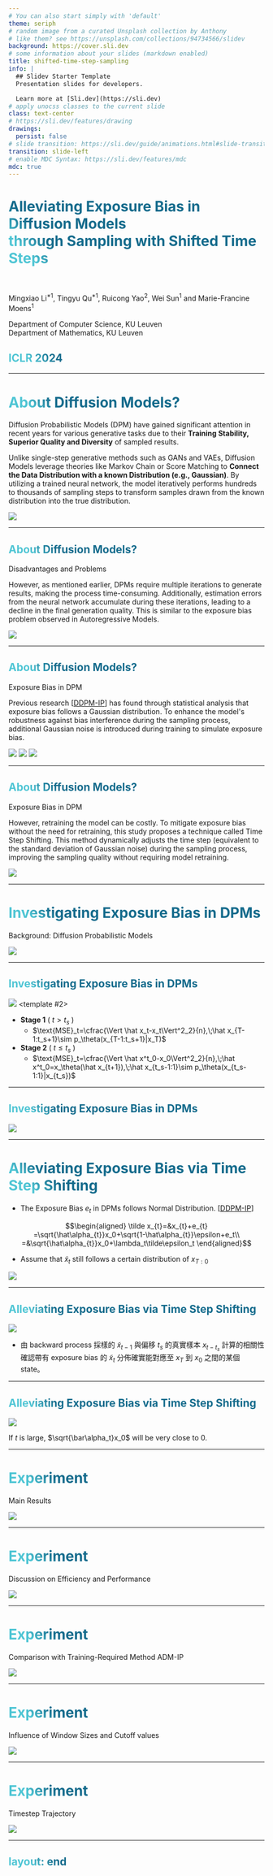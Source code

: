 ```yaml
---
# You can also start simply with 'default'
theme: seriph
# random image from a curated Unsplash collection by Anthony
# like them? see https://unsplash.com/collections/94734566/slidev
background: https://cover.sli.dev
# some information about your slides (markdown enabled)
title: shifted-time-step-sampling
info: |
  ## Slidev Starter Template
  Presentation slides for developers.

  Learn more at [Sli.dev](https://sli.dev)
# apply unocss classes to the current slide
class: text-center
# https://sli.dev/features/drawing
drawings:
  persist: false
# slide transition: https://sli.dev/guide/animations.html#slide-transitions
transition: slide-left
# enable MDC Syntax: https://sli.dev/features/mdc
mdc: true
---
```


<h1>Alleviating Exposure Bias in Diffusion Models<br/>through Sampling with Shifted Time Steps</h1>

<br/>

Mingxiao Li$^{*1}$,
Tingyu Qu$^{*1}$,
Ruicong Yao$^2$,
Wei Sun$^1$ and Marie-Francine Moens$^1$

<p class="text-justify pl-70">
<katex-elem expr='^1' /> Department of Computer Science, KU Leuven<br/>
<katex-elem expr='^2' /> Department of Mathematics, KU Leuven
</p>

## ICLR 2024

<div class="abs-br m-6 flex gap-2">
  <a href="https://github.com/toonnyy8-notes/shifted-time-step-sampling" target="_blank" alt="GitHub" title="Open in GitHub"
    class="text-xl slidev-icon-btn opacity-50 !border-none !hover:text-white">
    <carbon-logo-github />
  </a>
</div>

<!--
The last comment block of each slide will be treated as slide notes. It will be visible and editable in Presenter Mode along with the slide. [Read more in the docs](https://sli.dev/guide/syntax.html#notes)
-->

<style>
  .slidev-layout.cover h1 {
    font-size: 2.5rem;
    line-height: 3rem;
  }
</style>

---

# About Diffusion Models?

<span></span>

<!-- 由於 DPM 訓練穩定、取樣結果的品質與多樣性優異，使其近年來在各種生成任務上倍受重視。 -->
Diffusion Probabilistic Models (DPM) have gained significant attention in recent years for various generative tasks due to their **Training Stability, Superior Quality and Diversity** of sampled results.

<!-- 不同於 GAN 與 VAE 等等單步生成方法，Diffusion model 透過 Markov Chain, Score Matching 等等理論將真實分佈與已知分佈( e.g. Gaussian) 串連。並通過訓練好的 Neural Network 迭代數百至數千的採樣步驟，將取樣自已知分佈的樣本轉換到真實分佈。-->

Unlike single-step generative methods such as GANs and VAEs, Diffusion Models leverage theories like Markov Chain or Score Matching to **Connect the Data Distribution with a known Distribution (e.g., Gaussian)**. By utilizing a trained neural network, the model iteratively performs hundreds to thousands of sampling steps to transform samples drawn from the known distribution into the true distribution.

<img class="w-3/4 m-auto" src="/assets/diffusion-models-unconditional_image_generation.webp"/>

<SlideCurrentNo class="absolute bottom-4 right-8" />

<style>
h1 {
  background-color: #2B90B6;
  background-image: linear-gradient(45deg, #4EC5D4 10%, #146b8c 20%);
  background-size: 100%;
  -webkit-background-clip: text;
  -moz-background-clip: text;
  -webkit-text-fill-color: transparent;
  -moz-text-fill-color: transparent;
}
</style>

---

## About Diffusion Models?

<span class="text-xl">Disadvantages and Problems</span>

<!--然而，正如前述的特點，DPM 需要藉由多次迭代才能產出結果，這不僅讓他耗時過長，Neural Network 的估計誤差更會在迭代過程中不斷累積，導致最終生成品質下降。這與 Autoregressive Models 中出現的 exposure bias problem 相似。-->

However, as mentioned earlier, DPMs require multiple iterations to generate results, making the process time-consuming. Additionally, estimation errors from the neural network accumulate during these iterations, leading to a decline in the final generation quality. This is similar to the exposure bias problem observed in Autoregressive Models.

<img class="w-3/4 m-auto" src="/assets/exposure_bias.png"/>

<SlideCurrentNo class="absolute bottom-4 right-8" />

<style>
h2 {
  background-color: #2B90B6;
  background-image: linear-gradient(45deg, #4EC5D4 10%, #146b8c 20%);
  background-size: 100%;
  -webkit-background-clip: text;
  -moz-background-clip: text;
  -webkit-text-fill-color: transparent;
  -moz-text-fill-color: transparent;
}
.slidev-layout h2 + p {
    margin-top: 0rem;
    margin-bottom: 1rem;
    opacity: 0.5;
}
</style>

---

## About Diffusion Models?

<span class="text-xl">Exposure Bias in DPM</span>

<!--過去的研究 \[[1](https://proceedings.mlr.press/v202/ning23a.html)\] 透過統計分析發現 exposure bias 遵循 Gaussian Distribution，並在訓練時加入額外的 gaussian noise 來模擬  exposure bias，以增強模型在採樣過程中受到 bias 干擾時的穩健性。-->

Previous research \[[DDPM-IP](https://proceedings.mlr.press/v202/ning23a.html)\] has found through statistical analysis that exposure bias follows a Gaussian distribution. To enhance the model's robustness against bias interference during the sampling process, additional Gaussian noise is introduced during training to simulate exposure bias.

<div class="grid grid-cols-3">
<img class="m-auto" src="/assets/hist_gaussian_error_900step_pixel_3072.png"/>
<img class="m-auto" src="/assets/hist_gaussian_error_600step_pixel_2576.png"/>
<img class="m-auto" src="/assets/hist_gaussian_error_300step_pixel_2049.png"/>
</div>

<SlideCurrentNo class="absolute bottom-4 right-8" />

<style>
h2 {
  background-color: #2B90B6;
  background-image: linear-gradient(45deg, #4EC5D4 10%, #146b8c 20%);
  background-size: 100%;
  -webkit-background-clip: text;
  -moz-background-clip: text;
  -webkit-text-fill-color: transparent;
  -moz-text-fill-color: transparent;
}
.slidev-layout h2 + p {
    margin-top: 0rem;
    margin-bottom: 1rem;
    opacity: 0.5;
}
</style>


---

## About Diffusion Models?

<span class="text-xl">Exposure Bias in DPM</span>

<!--然而，重新訓練模型需要耗費高昂的成本，為了在不重新訓練模型的前提下減輕 exposure bias，本研究提出 Time Step Shifting 的技巧，在採樣的過程動態調整樣本對應的時間步（等同於 gaussian noise 的標準差）。並在沒有重新訓練模型的情況下提昇採樣品質。-->

However, retraining the model can be costly. To mitigate exposure bias without the need for retraining, this study proposes a technique called Time Step Shifting. This method dynamically adjusts the time step (equivalent to the standard deviation of Gaussian noise) during the sampling process, improving the sampling quality without requiring model retraining.

<img src="/assets/figure-1.png"/>

<SlideCurrentNo class="absolute bottom-4 right-8" />

<style>
h2 {
  background-color: #2B90B6;
  background-image: linear-gradient(45deg, #4EC5D4 10%, #146b8c 20%);
  background-size: 100%;
  -webkit-background-clip: text;
  -moz-background-clip: text;
  -webkit-text-fill-color: transparent;
  -moz-text-fill-color: transparent;
}
.slidev-layout h2 + p {
    margin-top: 0rem;
    margin-bottom: 1rem;
    opacity: 0.5;
}
</style>

---

# Investigating Exposure Bias in DPMs

<span class="text-xl">Background: Diffusion Probabilistic Models</span>

<img class="w-3/4 m-auto" src="/assets/forward-backward.png"/>
<!--
You can have `style` tag in markdown to override the style for the current page.
Learn more: https://sli.dev/features/slide-scope-style
-->

<SlideCurrentNo class="absolute bottom-4 right-8" />

<style>
h1 {
  background-color: #2B90B6;
  background-image: linear-gradient(45deg, #4EC5D4 10%, #146b8c 20%);
  background-size: 100%;
  -webkit-background-clip: text;
  -moz-background-clip: text;
  -webkit-text-fill-color: transparent;
  -moz-text-fill-color: transparent;
}
</style>
<!--
Here is another comment.
-->

---

## Investigating Exposure Bias in DPMs

<img class="w-4/5 m-auto" src="/assets/genetative_stage.png">

<v-switch>
  <template #0>
  <!--為了探究 Exposure Bias 在 DPM 個步驟的嚴重程度，作者分析了生成樣本與其所對應真實樣本之間的 MSE，在分析過程中發現如果起始採樣步驟 $t_s$ 太接近 $T$ ，就會導致生成的樣本與真實樣本無關。-->
  To investigate the severity of exposure bias at different steps in DPM, the authors analyzed the Mean Squared Error (MSE) between generated samples and their corresponding real samples.
  </template>
  <template #1>
  To investigate the severity of exposure bias at different steps in DPM, the authors analyzed the Mean Squared Error (MSE) between generated samples and their corresponding real samples.

  Additionally, they found that if the initial sampling step <katex-elem expr="t_s"/> is too close to <katex-elem expr="T"/>, the generated samples become unrelated to the real samples.
  </template>
  <template #2></template>
</v-switch>

<my-rect v-after.hide h=100 w=300 x=50 y=245 color=white></my-rect>
<my-rect v-after.hide h=65 w=235 x=350 y=280 color=white></my-rect>
<katex-elem
  v-after.hide
  class="absolute left-85 top-63 pointer-events-none"
  expr="\Large{\cdots}"></katex-elem>


<div v-after>

- **Stage 1** ( $t>t_s$ )
	- $\text{MSE}_t=\cfrac{\Vert \hat x_t-x_t\Vert^2_2}{n},\;\hat x_{T-1:t_s+1}\sim p_\theta(x_{T-1:t_s+1}|x_T)$
- **Stage 2** ( $t\leq t_s$ )
	- $\text{MSE}_t=\cfrac{\Vert \hat x^t_0-x_0\Vert^2_2}{n},\;\hat x^t_0=x_\theta(\hat x_{t+1}),\;\hat x_{t_s-1:1}\sim p_\theta(x_{t_s-1:1}|x_{t_s})$

</div>

<!--
- This observation also reveals that the image generation process of diffusion models basically contains two stages.
	- In the first stage, the model moves the Gaussian distribution towards the image distribution and no modes are presented at this stage, which means we can not know which images will be generated.
	- In the second stage, the prediction shows that clear patterns and modes are presented. We can predict which images will be generated following the backward process.
- This observation led us to divide the error computation into two stages.
-->

<SlideCurrentNo class="absolute bottom-4 right-8" />

<style>
h2 {
  background-color: #2B90B6;
  background-image: linear-gradient(45deg, #4EC5D4 10%, #146b8c 20%);
  background-size: 100%;
  -webkit-background-clip: text;
  -moz-background-clip: text;
  -webkit-text-fill-color: transparent;
  -moz-text-fill-color: transparent;
}
.slidev-layout h2 + p {
    margin-top: 0rem;
    margin-bottom: 1rem;
    opacity: 0.5;
}
</style>

---

## Investigating Exposure Bias in DPMs

<img src="/assets/figure-3.png">

<v-switch>
<template #0>

- The generation error in the second phase did not decrease as the time steps progressed;
</template>
<template #1>

- The generation error in the second phase did not decrease as the time steps progressed;
- Instead, it gradually increased.
</template>

</v-switch>

<my-rect v-after h=150 w=125 x=140 y=80 color=#ff555555></my-rect>
<my-rect v-after h=150 w=125 x=360 y=80 color=#ff555555></my-rect>
<my-rect v-after h=150 w=125 x=575 y=80 color=#ff555555></my-rect>
<my-rect v-after h=150 w=125 x=790 y=80 color=#ff555555></my-rect>


<SlideCurrentNo class="absolute bottom-4 right-8" />

<style>
h2 {
  background-color: #2B90B6;
  background-image: linear-gradient(45deg, #4EC5D4 10%, #146b8c 20%);
  background-size: 100%;
  -webkit-background-clip: text;
  -moz-background-clip: text;
  -webkit-text-fill-color: transparent;
  -moz-text-fill-color: transparent;
}
.slidev-layout h2 + p {
    margin-top: 0rem;
    margin-bottom: 1rem;
    opacity: 0.5;
}
</style>

---

# Alleviating Exposure Bias via Time Step Shifting

- The Exposure Bias $e_t$ in DPMs follows Normal Distribution. \[[DDPM-IP](https://proceedings.mlr.press/v202/ning23a.html)\]

$$\begin{aligned}
\tilde x_{t}=&x_{t}+e_{t}
=\sqrt{\hat\alpha_{t}}x_0+\sqrt{1-\hat\alpha_{t}}\epsilon+e_t\\
=&\sqrt{\hat\alpha_{t}}x_0+\lambda_t\tilde\epsilon_t
\end{aligned}$$

- Assume that $\tilde x_t$ still follows a certain distribution of $x_{T:0}$

<img src="/assets/figure-1.png"/>

<!--
- 在前期實驗中，作者透過計算樣本分佈之間的相關性驗證假設
	- $\Large{C(\tilde x_{t},t')=e^{-\text{dis}(\tilde x_{t},x_{t'})}}$
	- 由於訓練時 $\tilde x_t = x_t$ ，因此相關性 $C(x_t,t)=1$ 。然而在推理時 $\tilde x_t$ 是由 Neural Network 擬合的 backward process 所採樣得來，由 Figure.3 的實驗已經確認會與真實分佈的 $x_t$ 出現偏差。
-->

<SlideCurrentNo class="absolute bottom-4 right-8" />

<style>
h2 {
  background-color: #2B90B6;
  background-image: linear-gradient(45deg, #4EC5D4 10%, #146b8c 20%);
  background-size: 100%;
  -webkit-background-clip: text;
  -moz-background-clip: text;
  -webkit-text-fill-color: transparent;
  -moz-text-fill-color: transparent;
}
.slidev-layout h2 + p {
    margin-top: 0rem;
    margin-bottom: 1rem;
    opacity: 0.5;
}
</style>

---

## Alleviating Exposure Bias via Time Step Shifting

<img src="/assets/time_step_shift.png"/>
<my-rect h=20 w=780 x=130 y=350 color=white></my-rect>

<katex-elem
  class="absolute left-85 top-88 pointer-events-none"
  expr="\large{C(\tilde x_{t-1},t-t_s)=e^{-\text{dis}(\tilde x_{t-1},x_{t-t_s})}}"></katex-elem>

- 由 backward process 採樣的 $\tilde x_{t-1}$ 與偏移 $t_s$ 的真實樣本 $x_{t-t_s}$ 計算的相關性確認帶有 exposure bias 的 $\tilde x_t$ 分佈確實能對應至 $x_T$ 到 $x_0$ 之間的某個 state。

<SlideCurrentNo class="absolute bottom-4 right-8" />

<style>
h2 {
  background-color: #2B90B6;
  background-image: linear-gradient(45deg, #4EC5D4 10%, #146b8c 20%);
  background-size: 100%;
  -webkit-background-clip: text;
  -moz-background-clip: text;
  -webkit-text-fill-color: transparent;
  -moz-text-fill-color: transparent;
}
.slidev-layout h2 + p {
    margin-top: 0rem;
    margin-bottom: 1rem;
    opacity: 0.5;
}
</style>

---

## Alleviating Exposure Bias via Time Step Shifting

<img src="/assets/algo.png"/>

<my-rect h=20 w=45 x=350 y=335 color=#2288AA55></my-rect>
<span
 class="absolute left-85 top-88 pointer-events-none color-[#2288AA]">If $t$ is large, $\sqrt{\bar\alpha_t}x_0$ will be very close to 0.</span>

<SlideCurrentNo class="absolute bottom-4 right-8" />

<style>
h2 {
  background-color: #2B90B6;
  background-image: linear-gradient(45deg, #4EC5D4 10%, #146b8c 20%);
  background-size: 100%;
  -webkit-background-clip: text;
  -moz-background-clip: text;
  -webkit-text-fill-color: transparent;
  -moz-text-fill-color: transparent;
}
</style>

---

# Experiment
<span class="text-2xl">Main Results</span>

<img src="/assets/main_results.png"/>

<SlideCurrentNo class="absolute bottom-4 right-8" />

---

# Experiment
<span class="text-2xl">Discussion on Efficiency and Performance</span>

<div class="grid grid-cols-5">
<img class="col-span-3" src="/assets/figure-5.png"/>
<p class="col-span-3"></p>
</div>

<SlideCurrentNo class="absolute bottom-4 right-8" />

---

# Experiment
<span class="text-2xl">Comparison with Training-Required Method ADM-IP</span>

<img src="/assets/table-2.png"/>


<SlideCurrentNo class="absolute bottom-4 right-8" />

---

# Experiment
<span class="text-2xl">Influence of Window Sizes and Cutoff values</span>

<img class="w-4/5 m-auto" src="/assets/figure-7.png"/>


<SlideCurrentNo class="absolute bottom-4 right-8" />

---

# Experiment
<span class="text-2xl">Timestep Trajectory</span>

<img class="w-4/5 m-auto" src="/assets/timestep_trajectory.png"/>

---
layout: end
---